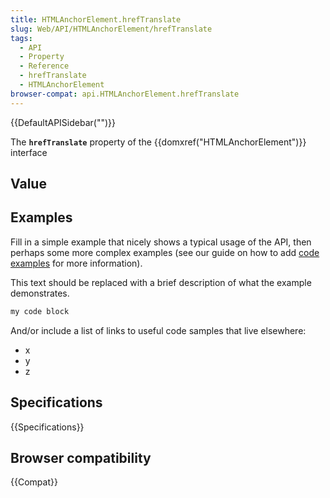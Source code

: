 ```yaml
---
title: HTMLAnchorElement.hrefTranslate
slug: Web/API/HTMLAnchorElement/hrefTranslate
tags:
  - API
  - Property
  - Reference
  - hrefTranslate
  - HTMLAnchorElement
browser-compat: api.HTMLAnchorElement.hrefTranslate
---
```

{{DefaultAPISidebar("")}}

The **`hrefTranslate`** property of the {{domxref("HTMLAnchorElement")}} interface 

## Value



## Examples

Fill in a simple example that nicely shows a typical usage of the API, then perhaps some more complex examples (see our guide on how to add [code examples](/en-US/docs/MDN/Contribute/Structures/Code_examples) for more information).

This text should be replaced with a brief description of what the example demonstrates.

```js
my code block
```

And/or include a list of links to useful code samples that live elsewhere:

*   x
*   y
*   z

## Specifications

{{Specifications}}

## Browser compatibility

{{Compat}}


